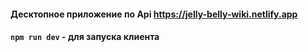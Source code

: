 #### Десктопное приложение по Api https://jelly-belly-wiki.netlify.app
#### `npm run dev` - для запуска клиента
